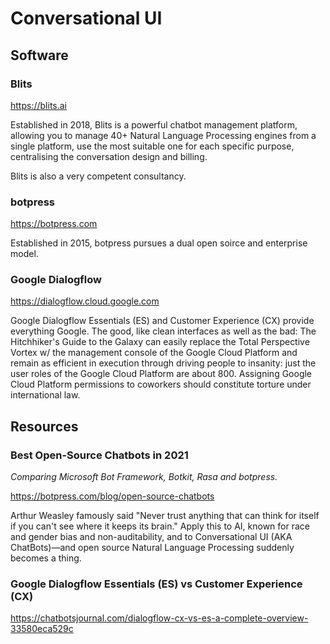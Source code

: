 # Conversational UI

## Software

### Blits

https://blits.ai

Established in 2018, Blits is a powerful chatbot management platform, allowing you to manage 40+ Natural Language Processing engines from a single platform, use the most suitable one for each specific purpose, centralising the conversation design and billing.

Blits is also a very competent consultancy.

### botpress

https://botpress.com

Established in 2015, botpress pursues a dual open soirce and enterprise model.

### Google Dialogflow

https://dialogflow.cloud.google.com

Google Dialogflow Essentials (ES) and Customer Experience (CX) provide everything Google. The good, like clean interfaces as well as the bad: The Hitchhiker's Guide to the Galaxy can easily replace the Total Perspective Vortex w/ the management console of the Google Cloud Platform and remain as efficient in execution through driving people to insanity: just the user roles of the Google Cloud Platform are about 800. Assigning Google Cloud Platform permissions to coworkers should constitute torture under international law. 

## Resources

### Best Open-Source Chatbots in 2021

_Comparing Microsoft Bot Framework, Botkit, Rasa and botpress._

https://botpress.com/blog/open-source-chatbots

Arthur Weasley famously said "Never trust anything that can think for itself if you can't see where it keeps its brain." Apply this to AI, known for race and gender bias and non-auditability, and to Conversational UI (AKA ChatBots)—and open source Natural Language Processing suddenly becomes a thing.

### Google Dialogflow Essentials (ES) vs Customer Experience (CX)

https://chatbotsjournal.com/dialogflow-cx-vs-es-a-complete-overview-33580eca529c
